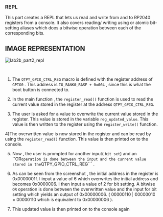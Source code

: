 ### REPL

This part creates a REPL that lets us read and write from and to RP2040 registers from a console. It also covers reading/ writing using or atomic bit- setting aliases which does a bitwise operation between each of the corresponding bits.


## IMAGE REPRESENTATION 

![lab2b_part2_repl](https://user-images.githubusercontent.com/114244849/200732550-cbe3c9ea-ea8f-437b-8c63-37ef79bc70c3.JPG)

<br>

1) The ```QTPY_GPIO_CTRL_REG``` macro is defined with the register address of ```GPIO0``` . This address is ```IO_BANK0_BASE + 0x004``` , since this is what the boot button is connected to. 

2) In the main function , the ```register_read()``` function is used to read the current value stored in the register at the address ```QTPY_GPIO_CTRL_REG```. 

3) The user is asked for a value to overwrite the current value stored in the register. This value is stored in the variable ```reg_updated_value```. This value is then written to the register using the ```register_write()``` function.

4)The overwritten value is now stored in the register and can be read by using the ```register_read()``` function. This value is then printed on to the console.

5) Now , the user is prompted for another input( ```bit_set```) and an ``OR``` operation is done between the input and the current value stored in the ```QTPY_GPIO_CTRL_REG``` .  

6) As can be seen from the screenshot , the initial address in the register is 0x0000001f. I input a value of 6 which overwrites the initial address and becomes 0x0000006. I then input a value of 2 for bit setting. A bitwise ```OR``` operation is done between the overwritten value and the input for bit setting which yields an output of 0x00000006. ( 00000110 | 00000010 = 00000110  which is equivalent to 0x00000006 ).

7) This updated value is then printed on to the console again
